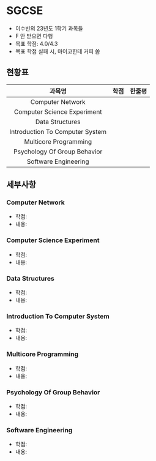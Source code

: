 # SGCSE

- 이수빈의 23년도 1학기 과목들
- F 안 받으면 다행
- 목표 학점: 4.0/4.3
- 목표 학점 실패 시, 마이코한테 커피 쏨

## 현황표

|과목명|학점|한줄평|
|:---:|:---:|:---:|
|Computer Network|||
|Computer Science Experiment|||
|Data Structures|||
|Introduction To Computer System|||
|Multicore Programming|||
|Psychology Of Group Behavior|||
|Software Engineering|||

## 세부사항

### Computer Network

- 학점:
- 내용:

### Computer Science Experiment

- 학점:
- 내용:

### Data Structures

- 학점:
- 내용:

### Introduction To Computer System

- 학점:
- 내용:

### Multicore Programming

- 학점:
- 내용:

### Psychology Of Group Behavior

- 학점:
- 내용:

### Software Engineering

- 학점:
- 내용:
